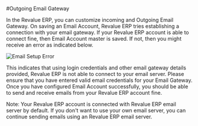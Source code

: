 #Outgoing Email Gateway

In the Revalue ERP, you can customize incoming and Outgoing Email Gateway. On saving an Email Account, Revalue ERP tries establishing a connection with your email gateway. If your Revalue ERP account is able to connect fine, then Email Account master is saved. If not, then you might receive an error as indicated below.  

<img alt="Email Setup Error" class="screenshot" src="{{docs_base_url}}/assets/img/articles/email-setup-error.png">

This indicates that using login credentials and other email gateway details provided, Revalue ERP is not able to connect to your email server. Please ensure that you have entered valid email credentials for your Email Gateway. Once you have configured Email Account successfully, you should be able to send and receive emails from your Revalue ERP account fine.

Note: Your Revalue ERP account is connected with Revalue ERP email server by default. If you don't want to use your own email server, you can continue sending emails using an Revalue ERP email server.